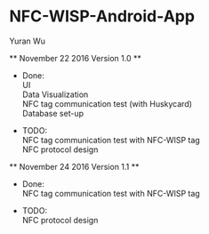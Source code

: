 # NFC-WISP-Android-App
Yuran Wu

** November 22 2016 Version 1.0 **<br />
  * Done:<br />
    UI<br />
    Data Visualization<br />
    NFC tag communication test (with Huskycard)<br />
    Database set-up<br />
  
  * TODO:<br />
    NFC tag communication test with NFC-WISP tag<br />
    NFC protocol design<br />

** November 24 2016 Version 1.1 ** <br />
  * Done:<br />
    NFC tag communication test with NFC-WISP tag<br />
  
  * TODO:<br />
    NFC protocol design<br />
